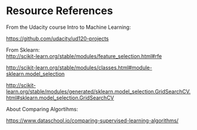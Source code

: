 # Resource References


From the Udacity course Intro to Machine Learning:  
  
https://github.com/udacity/ud120-projects  

From Sklearn:  
http://scikit-learn.org/stable/modules/feature_selection.html#rfe  
  
http://scikit-learn.org/stable/modules/classes.html#module-sklearn.model_selection  
  
http://scikit-learn.org/stable/modules/generated/sklearn.model_selection.GridSearchCV.html#sklearn.model_selection.GridSearchCV  
  
About Comparing Algortihms:  
  
https://www.dataschool.io/comparing-supervised-learning-algorithms/  
